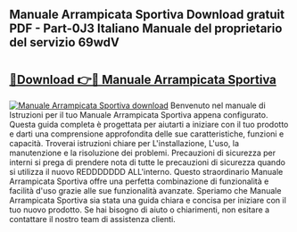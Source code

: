 ## Manuale Arrampicata Sportiva Download gratuit PDF - Part-0J3 Italiano Manuale del proprietario del servizio 69wdV

# <h2><a href="http://dfden4.blite.top/?on=Manuale+Arrampicata+Sportiva">🔗Download 👉🔴 Manuale Arrampicata Sportiva</a></h2>

[![Manuale Arrampicata Sportiva download](https://i.imgur.com/lujVjoI.png)](http://dfden4.blite.top/?on=Manuale+Arrampicata+Sportiva)
Benvenuto nel manuale di Istruzioni per il tuo Manuale Arrampicata Sportiva appena configurato. Questa guida completa è progettata per aiutarti a iniziare con il tuo prodotto e darti una comprensione approfondita delle sue caratteristiche, funzioni e capacità. Troverai istruzioni chiare per L'installazione, L'uso, la manutenzione e la risoluzione dei problemi. Precauzioni di sicurezza per interni si prega di prendere nota di tutte le precauzioni di sicurezza quando si utilizza il nuovo REDDDDDDD ALL'interno. Questo straordinario Manuale Arrampicata Sportiva offre una perfetta combinazione di funzionalità e facilità d'uso grazie alle sue funzionalità avanzate. Speriamo che Manuale Arrampicata Sportiva sia stata una guida chiara e concisa per iniziare con il tuo nuovo prodotto. Se hai bisogno di aiuto o chiarimenti, non esitare a contattare il nostro team di assistenza clienti.
